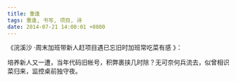```yaml
---
title: 重逢
tags: 重逢, 书写, 项目, 诗
date: 2014-07-21 14:00:01 +0800
---
```



《浣溪沙 ·周末加班带新人赶项目遇已忘旧时加班常吃菜有感 》：

培养新人又一遭，当年代码旧帐号，积弊裹挟几时除？无可奈何兵流去，似曾相识菜归来，监控桌前独守夜。

